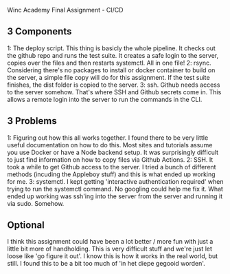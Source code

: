 Winc Academy Final Assignment - CI/CD

## 3 Components
1: The deploy script. This thing is basicly the whole pipeline. It checks out the 
github repo and runs the test suite. It creates a safe login to the server,
copies over the files and then restarts systemctl. All in one file!
2: rsync. Considering there's no packages to install or docker container to build
on the server, a simple file copy will do for this assignment. If the test suite
finishes, the dist folder is copied to the server.
3: ssh. Github needs access to the server somehow. That's where SSH and Github secrets
come in. This allows a remote login into the server to run the commands in the CLI.

## 3 Problems
1: Figuring out how this all works together. I found there to be very little useful 
documentation on how to do this. Most sites and tutorials assume you use Docker or 
have a Node backend setup. It was surprisingly difficult to just find information
on how to copy files via Github Actions.
2: SSH. It took a while to get Github access to the server. I tried a bunch of different
methods (incuding the Appleboy stuff) and this is what ended up working for me.
3: systemctl. I kept getting 'interactive authentication required' when trying to run
the systemctl command. No googling could help me fix it. What ended up working was
ssh'ing into the server from the server and running it via sudo. Somehow.

## Optional
I think this assignment could have been a lot better / more fun with just a little bit
more of handholding. This is very difficult stuff and we're just let loose like
'go figure it out'. I know this is how it works in the real world, but still. I found
this to be a bit too much of 'in het diepe gegooid worden'.
